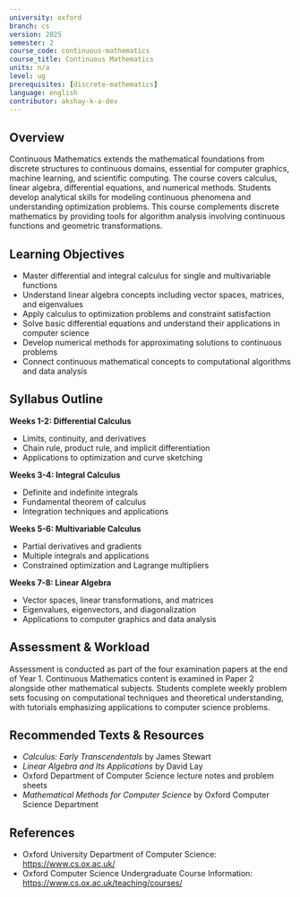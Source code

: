 ```yaml
---
university: oxford
branch: cs
version: 2025
semester: 2
course_code: continuous-mathematics
course_title: Continuous Mathematics
units: n/a
level: ug
prerequisites: [discrete-mathematics]
language: english
contributor: akshay-k-a-dev
---
```


## Overview

Continuous Mathematics extends the mathematical foundations from discrete structures to continuous domains, essential for computer graphics, machine learning, and scientific computing. The course covers calculus, linear algebra, differential equations, and numerical methods. Students develop analytical skills for modeling continuous phenomena and understanding optimization problems. This course complements discrete mathematics by providing tools for algorithm analysis involving continuous functions and geometric transformations.

## Learning Objectives

- Master differential and integral calculus for single and multivariable functions
- Understand linear algebra concepts including vector spaces, matrices, and eigenvalues
- Apply calculus to optimization problems and constraint satisfaction
- Solve basic differential equations and understand their applications in computer science
- Develop numerical methods for approximating solutions to continuous problems
- Connect continuous mathematical concepts to computational algorithms and data analysis

## Syllabus Outline

**Weeks 1-2: Differential Calculus**
- Limits, continuity, and derivatives
- Chain rule, product rule, and implicit differentiation
- Applications to optimization and curve sketching

**Weeks 3-4: Integral Calculus**
- Definite and indefinite integrals
- Fundamental theorem of calculus
- Integration techniques and applications

**Weeks 5-6: Multivariable Calculus**
- Partial derivatives and gradients
- Multiple integrals and applications
- Constrained optimization and Lagrange multipliers

**Weeks 7-8: Linear Algebra**
- Vector spaces, linear transformations, and matrices
- Eigenvalues, eigenvectors, and diagonalization
- Applications to computer graphics and data analysis

## Assessment & Workload

Assessment is conducted as part of the four examination papers at the end of Year 1. Continuous Mathematics content is examined in Paper 2 alongside other mathematical subjects. Students complete weekly problem sets focusing on computational techniques and theoretical understanding, with tutorials emphasizing applications to computer science problems.

## Recommended Texts & Resources

- *Calculus: Early Transcendentals* by James Stewart
- *Linear Algebra and Its Applications* by David Lay
- Oxford Department of Computer Science lecture notes and problem sheets
- *Mathematical Methods for Computer Science* by Oxford Computer Science Department

## References

- Oxford University Department of Computer Science: https://www.cs.ox.ac.uk/
- Oxford Computer Science Undergraduate Course Information: https://www.cs.ox.ac.uk/teaching/courses/
